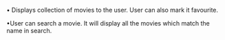 •	Displays collection of movies to the user. User can also mark it favourite.

•User can search a movie. It will display all the movies which match the name in search.

